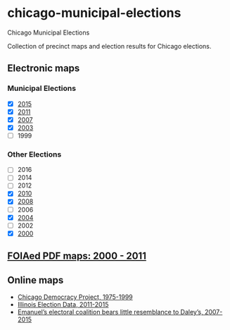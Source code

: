 # chicago-municipal-elections
Chicago Municipal Elections

Collection of precinct maps and election results for Chicago elections.

## Electronic maps

### Municipal Elections
- [x] [2015](precincts/2015_precincts.geojson)
- [x] [2011](precincts/2011_precincts.geojson)
- [x] [2007](precincts/2007_precincts.geojson)
- [x] [2003](precincts/2003_precincts.geojson)
- [ ] 1999

### Other Elections
- [ ] 2016
- [ ] 2014
- [ ] 2012
- [x] [2010](precincts/2010_precincts.geojson)
- [x] [2008](precincts/2008_precincts.geojson)
- [ ] 2006
- [x] [2004](precincts/2004_precincts.geojson)
- [ ] 2002
- [x] [2000](precincts/2000_precincts.geojson)

## [FOIAed PDF maps: 2000 - 2011](foia_pdfs)

## Online maps
- [Chicago Democracy Project, 1975-1999](http://chicagodemocracy.org/ChooseElection.jsp)
- [Illinois Election Data, 2011-2015](https://illinoiselectiondata.com/maps/chicagomaps.php)
- [Emanuel’s electoral coalition bears little resemblance to Daley’s, 2007-2015](https://danielkayhertz.com/2017/04/13/emanuels-electoral-coalition-bears-little-resemblance-to-daleys)
